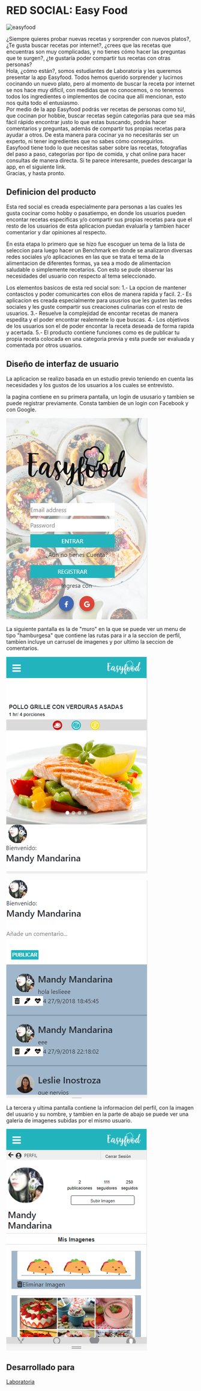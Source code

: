 # RED SOCIAL: Easy Food

![easyfood](https://user-images.githubusercontent.com/39274897/47227120-78348e00-d398-11e8-91b1-cdd14161dac7.png)


¿Siempre quieres probar nuevas recetas y sorprender con nuevos platos?, ¿Te gusta buscar recetas por internet?, ¿crees que las recetas que encuentras son muy complicadas, y no tienes cómo hacer las preguntas que te surgen?, ¿te gustaría poder compartir tus recetas  con otras personas?  
Hola, ¿cómo están?, somos estudiantes de Laboratoria y les queremos presentar la app Easyfood. 
Todos hemos querido sorprender y lucirnos cocinando un nuevo plato, pero al momento de buscar la receta por internet se nos hace muy difícil, con medidas que no conocemos, o no tenemos todos los ingredientes o implementos de cocina que allí mencionan, esto nos quita todo el entusiasmo.  
Por medio de la app Easyfood podrás ver recetas de personas como tú!, que cocinan por hobbie, buscar recetas según categorías para que sea más fácil rápido encontrar justo lo que estas buscando, podrás hacer comentarios y preguntas, además de compartir tus propias recetas para ayudar a otros. De esta manera para cocinar ya no necesitarás ser un experto, ni tener ingredientes que no sabes cómo conseguirlos.  
Easyfood tiene todo lo que necesitas saber sobre las recetas, fotografías del paso a paso, categorías por tipo de comida, y chat online para hacer consultas de manera directa. Si te parece interesante, puedes descargar la app, en el siguiente link.              
Gracias, y hasta pronto. 

## Definicion del producto

Esta red social es creada especialmente para personas a las cuales les gusta cocinar como hobby o pasatiempo, en donde los usuarios pueden encontar recetas especificas y/o compartir sus propias recetas para que el resto de los usuarios de esta aplicacion puedan evaluarla y tambien hacer comentarior y dar opiniones al respecto.

En esta etapa lo primero que se hizo fue escoguer un tema de la lista de seleccion para luego hacer un Benchmark en donde se analizaron diversas redes sociales y/o aplicaciones en las que se trata el tema de la alimentacion de diferentes formas, ya sea a modo de alimentacion saludable o simplemente recetarios. Con esto se pude observar las necesidades del usuario con respecto al tema seleccionado.

Los elementos basicos de esta red social son:
1.- La opcion de mantener contasctos y poder comunicartes con ellos de manera rapida y facil.
2.- Es aplicacion es creada especialmente para ususrios que les gusten las redes sociales y les guste compartir sus creaciones culinarias con el resto de usuarios.
3.- Resuelve la complejidad de encontar recetas de manera espedita y el poder encontrar realemnete lo que buscas.
4.- Los objetivos de los usuarios son el de poder encontar la receta deseada de forma rapida y acertada.
5.- El producto contiene funciones como es de publicar tu propia receta colocada en una categoria previa y esta puede ser evaluada y comentada por otros usuarios.

## Diseño de interfaz de usuario 

La aplicacion se realizo basada en un estudio previo teniendo en cuenta las necesidades y los gustos de los usuarios a los cuales se entrevisto.

la pagina contiene en su primera pantalla, un login de ususario y tambien se puede registrar previamente. Consta tambien de un login con Facebook y con Google.

![replica](/src/assets/img/reg.png)

La siguiente pantalla es la de "muro" en la que se puede ver un menu de tipo "hamburgesa" que contiene las rutas para ir a la seccion de perfil, tambien incluye un carrusel de imagenes y por ultimo la seccion de comentarios.

![replica](/src/assets/img/muro.png)

![replica](/src/assets/img/comentarios.png)

La tercera y ultima pantalla contiene la informacion del perfil, con la imagen del usuario y su nombre, y tambien en la parte de abajo se puede ver una galeria de imagenes subidas por el mismo usuario.

![replica](/src/assets/img/perfil.png)

## Desarrollado para 
[Laboratoria](http://laboratoria.la)